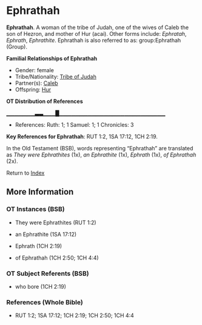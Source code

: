 # Ephrathah
**Ephrathah**. 
A woman of the tribe of Judah, one of the wives of Caleb the son of Hezron, and mother of Hur (acai). 
Other forms include: 
*Ephratah*, *Ephrath*, *Ephrathite*. 
Ephrathah is also referred to as: 
group:Ephrathah (Group). 




**Familial Relationships of Ephrathah**


* Gender: female
* Tribe/Nationality: [Tribe of Judah](../../../groups/md/acai/Judah.md)
* Partner(s): [Caleb](Caleb.2.md)
* Offspring: [Hur](Hur.2.md)


**OT Distribution of References**

▁▁▁▁▁▁▁▃▃▁▁▁█▁▁▁▁▁▁▁▁▁▁▁▁▁▁▁▁▁▁▁▁▁▁▁▁▁▁
* References: Ruth: 1; 1 Samuel: 1; 1 Chronicles: 3



**Key References for Ephrathah**: 
RUT 1:2, 1SA 17:12, 1CH 2:19. 


In the Old Testament (BSB), words representing “Ephrathah” are translated as 
*They were Ephrathites* (1x), *an Ephrathite* (1x), *Ephrath* (1x), *of Ephrathah* (2x). 




Return to [Index](00-Index.md)

## More Information

### OT Instances (BSB)

* They were Ephrathites (RUT 1:2)

* an Ephrathite (1SA 17:12)

* Ephrath (1CH 2:19)

* of Ephrathah (1CH 2:50; 1CH 4:4)



### OT Subject Referents (BSB)

* who bore (1CH 2:19)



### References (Whole Bible)

* RUT 1:2; 1SA 17:12; 1CH 2:19; 1CH 2:50; 1CH 4:4



